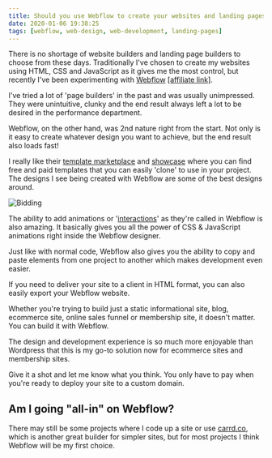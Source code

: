 ```yaml
---
title: Should you use Webflow to create your websites and landing pages?
date: 2020-01-06 19:38:25
tags: [webflow, web-design, web-development, landing-pages]
---
```


There is no shortage of website builders and landing page builders to choose from these days. Traditionally I've chosen to create my websites using HTML, CSS and JavaScript as it gives me the most control, but recently I've been experimenting with [Webflow](https://webflow.com) [[affiliate link]](https://webflow.com/?rfsn=3560533.e45900).

I've tried a lot of 'page builders' in the past and was usually unimpressed. They were unintuitive, clunky and the end result always left a lot to be desired in the performance department. 

Webflow, on the other hand, was 2nd nature right from the start. Not only is it easy to create whatever design you want to achieve, but the end result also loads fast! 

I really like their [template marketplace](https://webflow.com/templates) and [showcase](https://webflow.com/discover/popular#recent) where you can find free and paid templates that you can easily 'clone' to use in your project. The designs I see being created with Webflow are some of the best designs around.

![Bidding](/content/webflowshowcase.jpg)

The ability to add animations or '[interactions](https://webflow.com/interactions-animations)' as they're called in Webflow is also amazing. It basically gives you all the power of CSS & JavaScript animations right inside the Webflow designer.

Just like with normal code, Webflow also gives you the ability to copy and paste elements from one project to another which makes development even easier.

If you need to deliver your site to a client in HTML format, you can also easily export your Webflow website.

Whether you're trying to build just a static informational site, blog, ecommerce site, online sales funnel or membership site, it doesn't matter. You can build it with Webflow. 

The design and development experience is so much more enjoyable than Wordpress that this is my go-to solution now for ecommerce sites and membership sites.

Give it a shot and let me know what you think. You only have to pay when you're ready to deploy your site to a custom domain.

## Am I going "all-in" on Webflow?

There may still be some projects where I code up a site or use [carrd.co](https://carrd.co), which is another great builder for simpler sites, but for most projects I think Webflow will be my first choice.  
